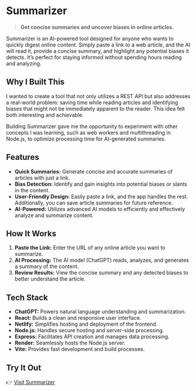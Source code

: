 
# Summarizer

> **Get concise summaries and uncover biases in online articles.**

Summarizer is an AI-powered tool designed for anyone who wants to quickly digest online content. Simply paste a link to a web article, and the AI will read it, provide a concise summary, and highlight any potential biases it detects. It’s perfect for staying informed without spending hours reading and analyzing.

## Why I Built This

I wanted to create a tool that not only utilizes a REST API but also addresses a real-world problem: saving time while reading articles and identifying biases that might not be immediately apparent to the reader. This idea felt both interesting and achievable.

Building Summarizer gave me the opportunity to experiment with other concepts I was learning, such as web workers and multithreading in Node.js, to optimize processing time for AI-generated summaries.

## Features

- **Quick Summaries:** Generate concise and accurate summaries of articles with just a link.
- **Bias Detection:** Identify and gain insights into potential biases or slants in the content.
- **User-Friendly Design:** Easily paste a link, and the app handles the rest. Additionally, you can save article summaries for future reference.
- **AI-Powered:** Utilizes advanced AI models to efficiently and effectively analyze and summarize content.

## How It Works

1. **Paste the Link:** Enter the URL of any online article you want to summarize.
2. **AI Processing:** The AI model (ChatGPT) reads, analyzes, and generates a summary of the content.
3. **Review Results:** View the concise summary and any detected biases to better understand the article.

## Tech Stack

- **ChatGPT:** Powers natural language understanding and summarization.
- **React:** Builds a clean and responsive user interface.
- **Netlify:** Simplifies hosting and deployment of the frontend.
- **Node.js:** Handles secure hosting and server-side processing.
- **Express:** Facilitates API creation and manages data processing.
- **Render:** Seamlessly hosts the Node.js server.
- **Vite:** Provides fast development and build processes.


## Try It Out

👉 [Visit Summarizer](https://summarizer-io.netlify.app/)
